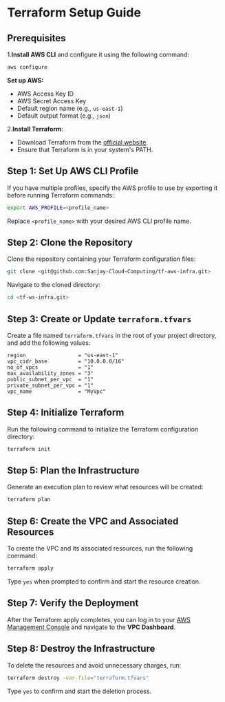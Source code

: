 # Terraform Setup Guide

## Prerequisites

1.**Install AWS CLI** and configure it using the following command:

   ```bash
   aws configure
   ```

**Set up AWS:**

- AWS Access Key ID
- AWS Secret Access Key
- Default region name (e.g., `us-east-1`)
- Default output format (e.g., `json`)

2.**Install Terraform**:

- Download Terraform from the [official website](https://www.terraform.io/downloads).
- Ensure that Terraform is in your system's PATH.

## Step 1: Set Up AWS CLI Profile

If you have multiple profiles, specify the AWS profile to use by exporting it before running Terraform commands:

```bash
export AWS_PROFILE=<profile_name>
```

Replace `<profile_name>` with your desired AWS CLI profile name.

## Step 2: Clone the Repository

Clone the repository containing your Terraform configuration files:

```bash
git clone <git@github.com:Sanjay-Cloud-Computing/tf-aws-infra.git>
```

Navigate to the cloned directory:

```bash
cd <tf-ws-infra.git>
```

## Step 3: Create or Update `terraform.tfvars`

Create a file named `terraform.tfvars` in the root of your project directory, and add the following values:

```hcl
region                 = "us-east-1"
vpc_cidr_base          = "10.0.0.0/16"
no_of_vpcs             = "1"
max_availability_zones = "3"
public_subnet_per_vpc  = "1"
private_subnet_per_vpc = "1"
vpc_name               = "MyVpc"
```

## Step 4: Initialize Terraform

Run the following command to initialize the Terraform configuration directory:

```bash
terraform init
```

## Step 5: Plan the Infrastructure

Generate an execution plan to review what resources will be created:

```bash
terraform plan
```

## Step 6: Create the VPC and Associated Resources

To create the VPC and its associated resources, run the following command:

```bash
terraform apply
```

Type `yes` when prompted to confirm and start the resource creation.

## Step 7: Verify the Deployment

After the Terraform apply completes, you can log in to your [AWS Management Console](https://aws.amazon.com/console/) and navigate to the **VPC Dashboard**.

## Step 8: Destroy the Infrastructure

To delete the resources and avoid unnecessary charges, run:

```bash
terraform destroy -var-file="terraform.tfvars"
```

Type `yes` to confirm and start the deletion process.
